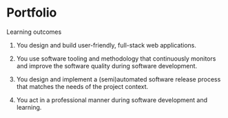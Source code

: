 # Portfolio

Learning outcomes

1. You design and build user-friendly, full-stack web applications.

2. You use software tooling and methodology that continuously monitors and improve the software quality during software development.

3. You design and implement a (semi)automated software release process that matches the needs of the project context.

4. You act in a professional manner during software development and learning.
